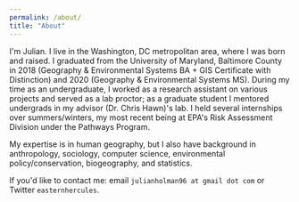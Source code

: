 ```yaml
---
permalink: /about/
title: "About"
---
```


I'm Julian. I live in the Washington, DC metropolitan area, where I was born and raised. I graduated from the University of Maryland, Baltimore County in 2018 (Geography & Environmental Systems BA + GIS Certificate with Distinction) and 2020 (Geography & Environmental Systems MS). During my time as an undergraduate, I worked as a research assistant on various projects and served as a lab proctor; as a graduate student I mentored undergrads in my advisor (Dr. Chris Hawn)'s lab. I held several internships over summers/winters, my most recent being at EPA's Risk Assessment Division under the Pathways Program.

My expertise is in human geography, but I also have background in anthropology, sociology, computer science, environmental policy/conservation, biogeography, and statistics.

If you'd like to contact me: email `julianholman96 at gmail dot com` or Twitter `easternhercules`.

